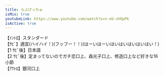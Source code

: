 ```yaml
---
title: らぶげっちゅ
isMix: true
youtubeLink: https://www.youtube.com/watch?v=n-oU-vhOpPk
isActive: true
---
```


【ｲﾝﾄﾛ】スタンダード<br />
【ｻﾋﾞ】適宜(ハイハイ！)(フッフー！！)(はーいはーいはいはいはいはいはい！)<br />
【1 ｻﾋﾞ後】日本語<br />
【2 ｻﾋﾞ後】定まってないのでガチ恋口上、森光子口上、修造口上など好きな16小節<br />
【ｱｳﾄﾛ】銀河口上<br />
